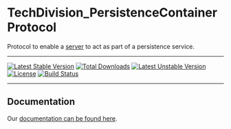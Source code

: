 TechDivision_PersistenceContainerProtocol
=================
Protocol to enable a [server](<https://github.com/techdivision/TechDivision_Server>) to act as part of a persistence service.
____________________________________________
[![Latest Stable Version](https://poser.pugx.org/techdivision/servletengine/v/stable.png)](https://packagist.org/packages/techdivision/servletengine) [![Total Downloads](https://poser.pugx.org/techdivision/servletengine/downloads.png)](https://packagist.org/packages/techdivision/servletengine) [![Latest Unstable Version](https://poser.pugx.org/techdivision/servletengine/v/unstable.png)](https://packagist.org/packages/techdivision/servletengine) [![License](https://poser.pugx.org/techdivision/servletengine/license.png)](https://packagist.org/packages/techdivision/servletengine) [![Build Status](https://travis-ci.org/techdivision/TechDivision_ServletEngine.png)](https://travis-ci.org/techdivision/TechDivision_ServletEngine)
____________________________________________

## Documentation
Our [documentation can be found here](<https://github.com/techdivision/TechDivision_AppserverDocumentation/blob/master/docs/components/protocols/persistencecontainerprotocol.md>).